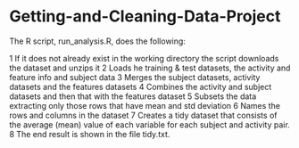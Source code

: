 # Getting-and-Cleaning-Data-Project


The R script, run_analysis.R, does the following:

  1  If it does not already exist in the working directory the script downloads the dataset and unzips it
  2  Loads he training & test datasets, the activity and feature info and subject data
  3  Merges the subject datasets, activity datasets and the features datasets
  4  Combines the activity and subject datasets and then that with the features dataset
  5  Subsets the data extracting only those rows that have mean and std deviation
  6  Names the rows and columns in the dataset
  7  Creates a tidy dataset that consists of the average (mean) value of each variable for each subject and activity pair.
  8  The end result is shown in the file tidy.txt.

